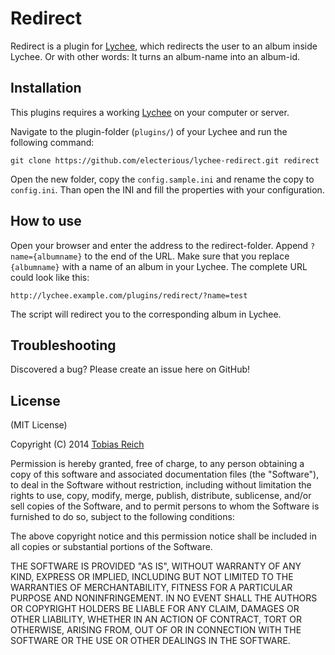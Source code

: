 # Redirect

Redirect is a plugin for [Lychee](https://github.com/electerious/Lychee), which redirects the user to an album inside Lychee. Or with other words: It turns an album-name into an album-id.

## Installation

This plugins requires a working [Lychee](https://github.com/electerious/Lychee) on your computer or server.

Navigate to the plugin-folder (`plugins/`) of your Lychee and run the following command:

	git clone https://github.com/electerious/lychee-redirect.git redirect
	
Open the new folder, copy the `config.sample.ini` and rename the copy to `config.ini`. Than open the INI and fill the properties with your configuration.

## How to use

Open your browser and enter the address to the redirect-folder. Append `?name={albumname}` to the end of the URL. Make sure that you replace `{albumname}` with a name of an album in your Lychee. The complete URL could look like this:

	http://lychee.example.com/plugins/redirect/?name=test
	
The script will redirect you to the corresponding album in Lychee.

## Troubleshooting

Discovered a bug? Please create an issue here on GitHub!

## License

(MIT License)

Copyright (C) 2014 [Tobias Reich](http://electerious.com)  

Permission is hereby granted, free of charge, to any person obtaining a copy of this software and associated documentation files (the "Software"), to deal in the Software without restriction, including without limitation the rights to use, copy, modify, merge, publish, distribute, sublicense, and/or sell copies of the Software, and to permit persons to whom the Software is furnished to do so, subject to the following conditions:

The above copyright notice and this permission notice shall be included in all copies or substantial portions of the Software.

THE SOFTWARE IS PROVIDED "AS IS", WITHOUT WARRANTY OF ANY KIND, EXPRESS OR IMPLIED, INCLUDING BUT NOT LIMITED TO THE WARRANTIES OF MERCHANTABILITY, FITNESS FOR A PARTICULAR PURPOSE AND NONINFRINGEMENT. IN NO EVENT SHALL THE AUTHORS OR COPYRIGHT HOLDERS BE LIABLE FOR ANY CLAIM, DAMAGES OR OTHER LIABILITY, WHETHER IN AN ACTION OF CONTRACT, TORT OR OTHERWISE, ARISING FROM, OUT OF OR IN CONNECTION WITH THE SOFTWARE OR THE USE OR OTHER DEALINGS IN THE SOFTWARE.
